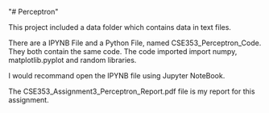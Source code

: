 "# Perceptron" 

This project included a data folder which contains data in text files.

There are a IPYNB File and a Python File, named CSE353_Perceptron_Code. 
They both contain the same code. The code imported import numpy, matplotlib.pyplot and random libraries.

I would recommand open the IPYNB file using Jupyter NoteBook.

The CSE353_Assignment3_Perceptron_Report.pdf file is my report for this assignment.
